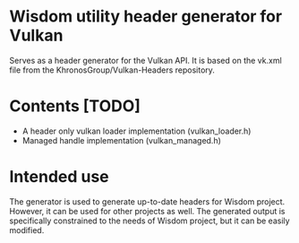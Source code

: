 # Wisdom utility header generator for Vulkan

Serves as a header generator for the Vulkan API. It is based on the vk.xml file from the KhronosGroup/Vulkan-Headers repository.


# Contents [TODO]

- A header only vulkan loader implementation (vulkan_loader.h)
- Managed handle implementation (vulkan_managed.h) 

# Intended use

The generator is used to generate up-to-date headers for Wisdom project. However, it can be used for other projects as well. 
The generated output is specifically constrained to the needs of Wisdom project, but it can be easily modified.
